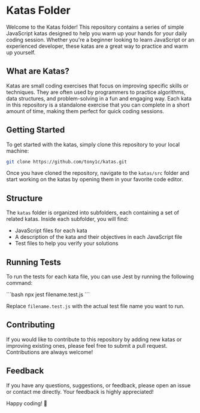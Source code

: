 # Katas Folder

Welcome to the Katas folder! This repository contains a series of simple JavaScript katas designed to help you warm up your hands for your daily coding session. Whether you're a beginner looking to learn JavaScript or an experienced developer, these katas are a great way to practice and warm up yourself.

## What are Katas?

Katas are small coding exercises that focus on improving specific skills or techniques. They are often used by programmers to practice algorithms, data structures, and problem-solving in a fun and engaging way. Each kata in this repository is a standalone exercise that you can complete in a short amount of time, making them perfect for quick coding sessions.

## Getting Started

To get started with the katas, simply clone this repository to your local machine:

```bash
git clone https://github.com/tony1c/katas.git
```

Once you have cloned the repository, navigate to the `katas/src` folder and start working on the katas by opening them in your favorite code editor.

## Structure

The `katas` folder is organized into subfolders, each containing a set of related katas. Inside each subfolder, you will find:

- JavaScript files for each kata
- A description of the kata and their objectives in each JavaScript file
- Test files to help you verify your solutions

## Running Tests

To run the tests for each kata file, you can use Jest by running the following command:

\`\`\`bash
npx jest filename.test.js
\`\`\`

Replace `filename.test.js` with the actual test file name you want to run.

## Contributing

If you would like to contribute to this repository by adding new katas or improving existing ones, please feel free to submit a pull request. Contributions are always welcome!

## Feedback

If you have any questions, suggestions, or feedback, please open an issue or contact me directly. Your feedback is highly appreciated!

Happy coding! 🚀
